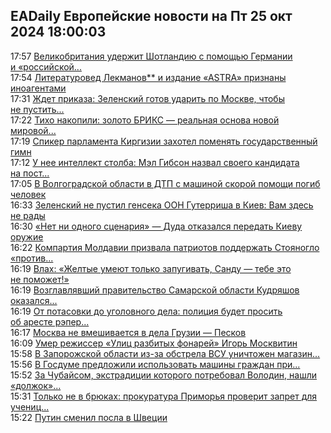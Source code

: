 <h2>EADaily Европейские новости на Пт 25 окт 2024 18:00:03</h2>
<div class="rssn table">
  <span class="smaller gray hspace">17:57</span>
  <a class="nodecor" href="https://eadaily.com/ru/news/2024/10/25/velikobritaniya-uderzhit-shotlandiyu-s-pomoshchyu-germanii-i-rossiyskoy-ugrozy">Великобритания удержит Шотландию с помощью Германии и «российской...</a>
</div>
<div class="rssn table">
  <span class="smaller gray hspace">17:54</span>
  <a class="nodecor" href="https://eadaily.com/ru/news/2024/10/25/literaturoved-lekmanov-i-izdanie-astra-priznany-inoagentami">Литературовед Лекманов** и издание «АSTRA» признаны иноагентами</a>
</div>
<div class="rssn table">
  <span class="smaller gray hspace">17:31</span>
  <a class="nodecor" href="https://eadaily.com/ru/news/2024/10/25/zhdet-prikaza-zelenskiy-gotov-udarit-po-moskve-chtoby-ne-pustit-trampa-v-prezidenty">Ждет приказа: Зеленский готов ударить по Москве, чтобы не пустить...</a>
</div>
<div class="rssn table">
  <span class="smaller gray hspace">17:22</span>
  <a class="nodecor" href="https://eadaily.com/ru/news/2024/10/25/tiho-nakopili-zoloto-briks-realnaya-osnova-novoy-mirovoy-finansovoy-sistemy">Тихо накопили: золото БРИКС — реальная основа новой мировой...</a>
</div>
<div class="rssn table">
  <span class="smaller gray hspace">17:19</span>
  <a class="nodecor" href="https://eadaily.com/ru/news/2024/10/25/spiker-parlamenta-kirgizii-zahotel-pomenyat-gosudarstvennyy-gimn">Спикер парламента Киргизии захотел поменять государственный гимн</a>
</div>
<div class="rssn table">
  <span class="smaller gray hspace">17:12</span>
  <a class="nodecor" href="https://eadaily.com/ru/news/2024/10/25/u-nee-intellekt-stolba-mel-gibson-nazval-svoego-kandidata-na-post-prezidenta-ssha">У нее интеллект столба: Мэл Гибсон назвал своего кандидата на пост...</a>
</div>
<div class="rssn table">
  <span class="smaller gray hspace">17:05</span>
  <a class="nodecor" href="https://eadaily.com/ru/news/2024/10/25/v-volgogradskoy-oblasti-v-dtp-s-mashinoy-skoroy-pomoshchi-pogib-chelovek">В Волгоградской области в ДТП с машиной скорой помощи погиб человек</a>
</div>
<div class="rssn table">
  <span class="smaller gray hspace">16:33</span>
  <a class="nodecor" href="https://eadaily.com/ru/news/2024/10/25/zelenskiy-ne-pustil-genseka-oon-guterrisha-v-kiev-vam-zdes-ne-rady">Зеленский не пустил генсека ООН Гутерриша в Киев: Вам здесь не рады</a>
</div>
<div class="rssn table">
  <span class="smaller gray hspace">16:30</span>
  <a class="nodecor" href="https://eadaily.com/ru/news/2024/10/25/net-ni-odnogo-scenariya-duda-otkazalsya-peredat-kievu-oruzhie">«Нет ни одного сценария» — Дуда отказался передать Киеву оружие</a>
</div>
<div class="rssn table">
  <span class="smaller gray hspace">16:22</span>
  <a class="nodecor" href="https://eadaily.com/ru/news/2024/10/25/kompartiya-moldavii-prizvala-patriotov-podderzhat-stoyanoglo-protiv-sandu">Компартия Молдавии призвала патриотов поддержать Стояногло «против...</a>
</div>
<div class="rssn table">
  <span class="smaller gray hspace">16:19</span>
  <a class="nodecor" href="https://eadaily.com/ru/news/2024/10/25/vlah-zheltye-umeyut-tolko-zapugivat-sandu-tebe-eto-ne-pomozhet">Влах: «Желтые умеют только запугивать, Санду — тебе это не поможет!»</a>
</div>
<div class="rssn table">
  <span class="smaller gray hspace">16:19</span>
  <a class="nodecor" href="https://eadaily.com/ru/news/2024/10/25/vozglavlyavshiy-pravitelstvo-samarskoy-oblasti-kudryashov-okazalsya-glavarem-opg">Возглавлявший правительство Самарской области Кудряшов оказался...</a>
</div>
<div class="rssn table">
  <span class="smaller gray hspace">16:19</span>
  <a class="nodecor" href="https://eadaily.com/ru/news/2024/10/25/ot-potasovki-do-ugolovnogo-dela-policiya-budet-prosit-ob-areste-repera-gufa">От потасовки до уголовного дела: полиция будет просить об аресте рэпер...</a>
</div>
<div class="rssn table">
  <span class="smaller gray hspace">16:17</span>
  <a class="nodecor" href="https://eadaily.com/ru/news/2024/10/25/moskva-ne-vmeshivaetsya-v-dela-gruzii-peskov">Москва не вмешивается в дела Грузии — Песков</a>
</div>
<div class="rssn table">
  <span class="smaller gray hspace">16:09</span>
  <a class="nodecor" href="https://eadaily.com/ru/news/2024/10/25/umer-rezhisser-ulic-razbityh-fonarey-igor-moskvitin">Умер режиссер «Улиц разбитых фонарей» Игорь Москвитин</a>
</div>
<div class="rssn table">
  <span class="smaller gray hspace">15:58</span>
  <a class="nodecor" href="https://eadaily.com/ru/news/2024/10/25/v-zaporozhskoy-oblasti-iz-za-obstrela-vsu-unichtozhen-magazin-i-povrezhden-gazoprovod">В Запорожской области из-за обстрела ВСУ уничтожен магазин...</a>
</div>
<div class="rssn table">
  <span class="smaller gray hspace">15:56</span>
  <a class="nodecor" href="https://eadaily.com/ru/news/2024/10/25/v-gosdume-predlozhili-ispolzovat-mashiny-grazhdan-pri-kontrterroristicheskoy-operacii">В Госдуме предложили использовать машины граждан при...</a>
</div>
<div class="rssn table">
  <span class="smaller gray hspace">15:52</span>
  <a class="nodecor" href="https://eadaily.com/ru/news/2024/10/25/za-chubaysom-ekstradicii-kotorogo-potreboval-volodin-nashli-dolzhok-v-13-mlrd">За Чубайсом, экстрадиции которого потребовал Володин, нашли «должок»...</a>
</div>
<div class="rssn table">
  <span class="smaller gray hspace">15:31</span>
  <a class="nodecor" href="https://eadaily.com/ru/news/2024/10/25/tolko-ne-v-bryukah-prokuratura-primorya-proverit-zapret-dlya-uchenic-odnoy-iz-shkol">Только не в брюках: прокуратура Приморья проверит запрет для учениц...</a>
</div>
<div class="rssn table">
  <span class="smaller gray hspace">15:22</span>
  <a class="nodecor" href="https://eadaily.com/ru/news/2024/10/25/putin-smenil-posla-v-shvecii">Путин сменил посла в Швеции</a>
</div>